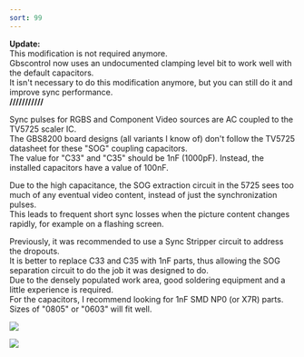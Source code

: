 ```yaml
---
sort: 99
---
```


**Update:**   
This modification is not required anymore.   
Gbscontrol now uses an undocumented clamping level bit to work well with the default capacitors.   
It isn't necessary to do this modification anymore, but you can still do it and improve sync performance.   
**///////////**

Sync pulses for RGBS and Component Video sources are AC coupled to the TV5725 scaler IC.   
The GBS8200 board designs (all variants I know of) don't follow the TV5725 datasheet for these "SOG" coupling capacitors.   
The value for "C33" and "C35" should be 1nF (1000pF). Instead, the installed capacitors have a value of 100nF.   
   
Due to the high capacitance, the SOG extraction circuit in the 5725 sees too much of any eventual video content, instead of just the synchronization pulses.   
This leads to frequent short sync losses when the picture content changes rapidly, for example on a flashing screen.   

Previously, it was recommended to use a Sync Stripper circuit to address the dropouts.   
It is better to replace C33 and C35 with 1nF parts, thus allowing the SOG separation circuit to do the job it was designed to do.   
Due to the densely populated work area, good soldering equipment and a little experience is required.   
For the capacitors, I recommend looking for 1nF SMD NP0 (or X7R) parts. Sizes of "0805" or "0603" will fit well.   

![](https://i.imgur.com/hgpaVER.png)

![](https://i.imgur.com/S2jw69Q.jpg)